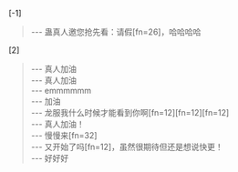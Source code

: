 
[-1] 
>--- 蛊真人邀您抢先看：请假[fn=26]，哈哈哈哈<br>

[2] 
>--- 真人加油<br>
>--- 真人加油<br>
>--- emmmmmm<br>
>--- 加油<br>
>--- 龙服我什么时候才能看到你啊[fn=12][fn=12][fn=12]<br>
>--- 真人加油！<br>
>--- 慢慢来[fn=32]<br>
>--- 又开始了吗[fn=12]，虽然很期待但还是想说快更！<br>
>--- 好好好<br>
